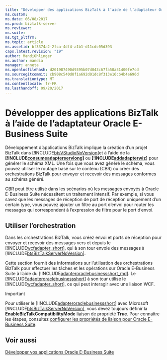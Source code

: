 ```yaml
---
title: "Développer des applications BizTalk à l’aide de l’adaptateur Oracle E-Business Suite | Documents Microsoft"
ms.custom: 
ms.date: 06/08/2017
ms.prod: biztalk-server
ms.reviewer: 
ms.suite: 
ms.tgt_pltfrm: 
ms.topic: article
ms.assetid: bf3374a2-2fca-4df4-a1b1-d11cdc05d393
caps.latest.revision: "19"
author: MandiOhlinger
ms.author: mandia
manager: anneta
ms.openlocfilehash: d201987490d9395b07d043c67fa50a31400fe7cd
ms.sourcegitcommit: cb908c540d8f1a692d01dc8f313e16cb4b4e696d
ms.translationtype: MT
ms.contentlocale: fr-FR
ms.lasthandoff: 09/20/2017
---
```

# <a name="develop-biztalk-applications-using-the-oracle-e-business-suite-adapter"></a>Développer des applications BizTalk à l’aide de l’adaptateur Oracle E-Business Suite
Développement d’applications BizTalk implique la création d’un projet BizTalk dans [!INCLUDE[btsVStudioNoVersion](../../includes/btsvstudionoversion-md.md)]et à l’aide de la  **[!INCLUDE[consumeadapterservlong](../../includes/consumeadapterservlong-md.md)]**  ou  **[!INCLUDE[addadapterwiz](../../includes/addadapterwiz-md.md)]**  pour générer le schéma XML. Une fois que vous avez généré le schéma, vous pouvez utiliser le routage basé sur le contenu (CBR) ou créer des orchestrations BizTalk pour envoyer et recevoir des messages conformes au schéma généré.  
  
 CBR peut être utilisé dans les scénarios où les messages envoyés à Oracle E-Business Suite nécessitent un traitement intensif. Par exemple, si vous savez que les messages de réception de port de réception uniquement d’un certain type, vous pouvez ajouter un filtre au port d’envoi pour router les messages qui correspondent à l’expression de filtre pour le port d’envoi.  

## <a name="use-orchestration"></a>Utiliser l’orchestration  
 Dans les orchestrations BizTalk, vous créez envoi et ports de réception pour envoyer et recevoir des messages vers et depuis le [!INCLUDE[wcfadapter_short](../../includes/wcfadapter-short-md.md)], qui à son tour envoie des messages à [!INCLUDE[btsBizTalkServerNoVersion](../../includes/btsbiztalkservernoversion-md.md)]. 
 
 Cette section fournit des informations sur l’utilisation des orchestrations BizTalk pour effectuer les tâches et les opérations sur Oracle E-Business Suite à l’aide du [!INCLUDE[adapteroraclebusinessshort_md](../../includes/adapteroraclebusinessshort-md.md)]. Le [!INCLUDE[adapteroraclebusinessshort](../../includes/adapteroraclebusinessshort-md.md)] à son tour utilise le [!INCLUDE[wcfadapter_short](../../includes/wcfadapter-short-md.md)], ce qui peut interagir avec une liaison WCF.  
  
> [!IMPORTANT]
>  Pour utiliser le [!INCLUDE[adapteroraclebusinessshort](../../includes/adapteroraclebusinessshort-md.md)] avec Microsoft [!INCLUDE[btsBizTalkServerNoVersion](../../includes/btsbiztalkservernoversion-md.md)], vous devez toujours définir la **EnableBizTalkCompatibilityMode** liaison de propriété **True**. Pour connaître les étapes, consultez [configurer les propriétés de liaison pour Oracle E-Business Suite](../../adapters-and-accelerators/adapter-oracle-ebs/configure-the-binding-properties-for-oracle-e-business-suite.md).  
  

  
## <a name="see-also"></a>Voir aussi  
[Développer vos applications Oracle E-Business Suite](../../adapters-and-accelerators/adapter-oracle-ebs/develop-your-oracle-e-business-suite-applications.md)